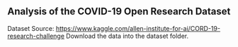 ## Analysis of the COVID-19 Open Research Dataset

Dataset Source: https://www.kaggle.com/allen-institute-for-ai/CORD-19-research-challenge
Download the data into the dataset folder.


